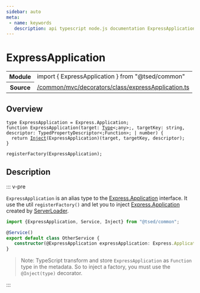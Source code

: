 ```yaml
---
sidebar: auto
meta:
 - name: keywords
   description: api typescript node.js documentation ExpressApplication decorator
---
```

# ExpressApplication <Badge text="Decorator" type="decorator"/>
<!-- Summary -->
<section class="symbol-info"><table class="is-full-width"><tbody><tr><th>Module</th><td><div class="lang-typescript"><span class="token keyword">import</span> { ExpressApplication }&nbsp;<span class="token keyword">from</span>&nbsp;<span class="token string">"@tsed/common"</span></div></td></tr><tr><th>Source</th><td><a href="https://github.com/Romakita/ts-express-decorators/blob/v4.30.1/src//common/mvc/decorators/class/expressApplication.ts#L0-L0">/common/mvc/decorators/class/expressApplication.ts</a></td></tr></tbody></table></section>

<!-- Overview -->
## Overview


<pre><code class="typescript-lang ">type ExpressApplication<span class="token punctuation"> = </span>Express.Application<span class="token punctuation">;</span>
function <span class="token function">ExpressApplication</span><span class="token punctuation">(</span>target<span class="token punctuation">:</span> <a href="/api/core/interfaces/Type.html"><span class="token">Type</span></a>&lt<span class="token punctuation">;</span><span class="token keyword">any</span>&gt<span class="token punctuation">;</span><span class="token punctuation">,</span> targetKey<span class="token punctuation">:</span> <span class="token keyword">string</span><span class="token punctuation">,</span> descriptor<span class="token punctuation">:</span> TypedPropertyDescriptor&lt<span class="token punctuation">;</span>Function&gt<span class="token punctuation">;</span> | <span class="token keyword">number</span><span class="token punctuation">)</span> <span class="token punctuation">{</span>
  return <span class="token function"><a href="/api/common/di/decorators/Inject.html"><span class="token">Inject</span></a></span><span class="token punctuation">(</span>ExpressApplication<span class="token punctuation">)</span><span class="token punctuation">(</span>target<span class="token punctuation">,</span> targetKey<span class="token punctuation">,</span> descriptor<span class="token punctuation">)</span><span class="token punctuation">;</span>
<span class="token punctuation">}</span>

<span class="token function">registerFactory</span><span class="token punctuation">(</span>ExpressApplication<span class="token punctuation">)</span><span class="token punctuation">;</span>
</code></pre>



<!-- Description -->
## Description

::: v-pre

`ExpressApplication` is an alias type to the [Express.Application](http://expressjs.com/fr/4x/api.html#app) interface. It use the util `registerFactory()` and let you to inject [Express.Application](http://expressjs.com/fr/4x/api.html#app) created by [ServerLoader](/docs/server-loader.md#lifecycle-hooks).

```typescript
import {ExpressApplication, Service, Inject} from "@tsed/common";

@Service()
export default class OtherService {
   constructor(@ExpressApplication expressApplication: Express.Application) {}
}
```

> Note: TypeScript transform and store `ExpressApplication` as `Function` type in the metadata. So to inject a factory, you must use the `@Inject(type)` decorator.


:::
